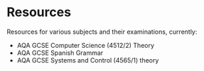 # Resources

Resources for various subjects and their examinations, currently:

- AQA GCSE Computer Science (4512/2) Theory
- AQA GCSE Spanish Grammar 
- AQA GCSE Systems and Control (4565/1) theory
